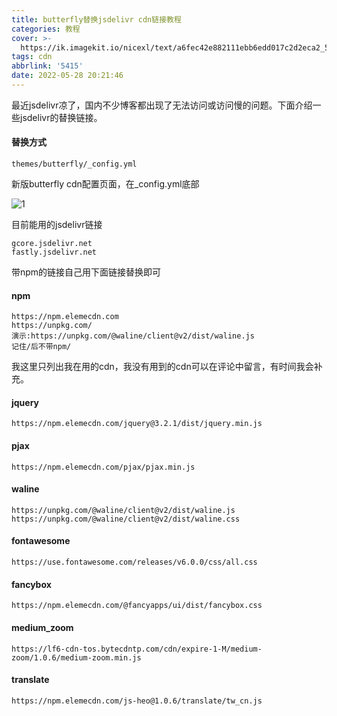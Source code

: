 ```yaml
---
title: butterfly替换jsdelivr cdn链接教程
categories: 教程
cover: >-
  https://ik.imagekit.io/nicexl/text/a6fec42e882111ebb6edd017c2d2eca2_5BRrJR1IC.jpg
tags: cdn
abbrlink: '5415'
date: 2022-05-28 20:21:46
---
```

最近jsdelivr凉了，国内不少博客都出现了无法访问或访问慢的问题。下面介绍一些jsdelivr的替换链接。

#### 替换方式

```
themes/butterfly/_config.yml
```

新版butterfly cdn配置页面，在_config.yml底部

![1](https://ik.imagekit.io/nicexl/text/57822202270702.jpg)

目前能用的jsdelivr链接

```
gcore.jsdelivr.net
fastly.jsdelivr.net
```

带npm的链接自己用下面链接替换即可

#### npm

```npm
https://npm.elemecdn.com
https://unpkg.com/
演示:https://unpkg.com/@waline/client@v2/dist/waline.js
记住/后不带npm/
```

我这里只列出我在用的cdn，我没有用到的cdn可以在评论中留言，有时间我会补充。

#### jquery

```
https://npm.elemecdn.com/jquery@3.2.1/dist/jquery.min.js
```

#### pjax

```
https://npm.elemecdn.com/pjax/pjax.min.js
```

#### waline

```
https://unpkg.com/@waline/client@v2/dist/waline.js
https://unpkg.com/@waline/client@v2/dist/waline.css
```

#### fontawesome

```
https://use.fontawesome.com/releases/v6.0.0/css/all.css
```

#### fancybox

```
https://npm.elemecdn.com/@fancyapps/ui/dist/fancybox.css
```

#### medium_zoom

```
https://lf6-cdn-tos.bytecdntp.com/cdn/expire-1-M/medium-zoom/1.0.6/medium-zoom.min.js
```

#### translate

```
https://npm.elemecdn.com/js-heo@1.0.6/translate/tw_cn.js
```
